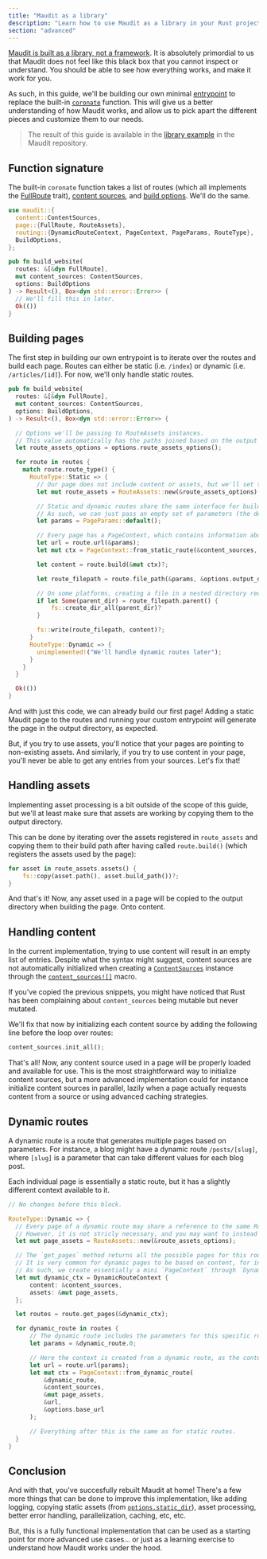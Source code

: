 ```yaml
---
title: "Maudit as a library"
description: "Learn how to use Maudit as a library in your Rust projects."
section: "advanced"
---
```


[Maudit is built as a library, not a framework](/docs/philosophy/#maudit-is-a-library-not-a-framework). It is absolutely primordial to us that Maudit does not feel like this black box that you cannot inspect or understand. You should be able to see how everything works, and make it work for you.

As such, in this guide, we'll be building our own minimal [entrypoint](/docs/entrypoint/) to replace the built-in [`coronate`](https://docs.rs/maudit/latest/maudit/fn.coronate.html) function. This will give us a better understanding of how Maudit works, and allow us to pick apart the different pieces and customize them to our needs.

> The result of this guide is available in the [library example](https://github.com/bruits/maudit/tree/main/examples/library) in the Maudit repository.

## Function signature

The built-in `coronate` function takes a list of routes (which all implements the [FullRoute](https://docs.rs/maudit/latest/maudit/route/trait.FullRoute.html) trait), [content sources](/docs/content), and [build options](https://docs.rs/maudit/latest/maudit/struct.BuildOptions.html). We'll do the same.

```rs
use maudit::{
  content::ContentSources,
  page::{FullRoute, RouteAssets},
  routing::{DynamicRouteContext, PageContext, PageParams, RouteType},
  BuildOptions,
};

pub fn build_website(
  routes: &[&dyn FullRoute],
  mut content_sources: ContentSources,
  options: BuildOptions
) -> Result<(), Box<dyn std::error::Error>> {
  // We'll fill this in later.
  Ok(())
}
```

## Building pages

The first step in building our own entrypoint is to iterate over the routes and build each page. Routes can either be static (i.e. `/index`) or dynamic (i.e. `/articles/[id]`). For now, we'll only handle static routes.

```rs
pub fn build_website(
  routes: &[&dyn FullRoute],
  mut content_sources: ContentSources,
  options: BuildOptions,
) -> Result<(), Box<dyn std::error::Error>> {

  // Options we'll be passing to RouteAssets instances.
  // This value automatically has the paths joined based on the output directory in BuildOptions for us, so we don't have to do it ourselves.
  let route_assets_options = options.route_assets_options();

  for route in routes {
    match route.route_type() {
      RouteType::Static => {
        // Our page does not include content or assets, but we'll set those up for future use.
        let mut route_assets = RouteAssets::new(&route_assets_options);

        // Static and dynamic routes share the same interface for building, but static routes do not require any parameters.
        // As such, we can just pass an empty set of parameters (the default for PageParams).
        let params = PageParams::default();

        // Every page has a PageContext, which contains information about the current route, as well as access to content and assets.
        let url = route.url(&params);
        let mut ctx = PageContext::from_static_route(&content_sources, &mut route_assets, &url, &options.base_url);

        let content = route.build(&mut ctx)?;

        let route_filepath = route.file_path(&params, &options.output_dir);

        // On some platforms, creating a file in a nested directory requires that the directory already exists or the file creation will fail.
        if let Some(parent_dir) = route_filepath.parent() {
            fs::create_dir_all(parent_dir)?
        }

        fs::write(route_filepath, content)?;
      }
      RouteType::Dynamic => {
        unimplemented!("We'll handle dynamic routes later");
      }
    }
  }

  Ok(())
}
```

And with just this code, we can already build our first page! Adding a static Maudit page to the routes and running your custom entrypoint will generate the page in the output directory, as expected.

But, if you try to use assets, you'll notice that your pages are pointing to non-existing assets. And similarly, if you try to use content in your page, you'll never be able to get any entries from your sources. Let's fix that!

## Handling assets

Implementing asset processing is a bit outside of the scope of this guide, but we'll at least make sure that assets are working by copying them to the output directory.

This can be done by iterating over the assets registered in `route_assets` and copying them to their build path after having called `route.build()` (which registers the assets used by the page):

```rs
for asset in route_assets.assets() {
    fs::copy(asset.path(), asset.build_path())?;
}
```

And that's it! Now, any asset used in a page will be copied to the output directory when building the page. Onto content.

## Handling content

In the current implementation, trying to use content will result in an empty list of entries. Despite what the syntax might suggest, content sources are not automatically initialized when creating a [`ContentSources`](https://docs.rs/maudit/latest/maudit/content/struct.ContentSources.html) instance through the [`content_sources![]`](https://docs.rs/maudit/latest/maudit/macro.content_sources.html) macro.

If you've copied the previous snippets, you might have noticed that Rust has been complaining about `content_sources` being mutable but never mutated.

We'll fix that now by initializing each content source by adding the following line before the loop over routes:

```rs
content_sources.init_all();
```

That's all! Now, any content source used in a page will be properly loaded and available for use. This is the most straightforward way to initialize content sources, but a more advanced implementation could for instance initialize content sources in parallel, lazily when a page actually requests content from a source or using advanced caching strategies.

## Dynamic routes

A dynamic route is a route that generates multiple pages based on parameters. For instance, a blog might have a dynamic route `/posts/[slug]`, where `[slug]` is a parameter that can take different values for each blog post.

Each individual page is essentially a static route, but it has a slightly different context available to it.

```rs
// No changes before this block.

RouteType::Dynamic => {
  // Every page of a dynamic route may share a reference to the same RouteAssets instance, as it can help with caching.
  // However, it is not stricly necessary, and you may want to instead create a new instance of RouteAssets especially if you were to parallelize the building of pages.
  let mut page_assets = RouteAssets::new(&route_assets_options);

  // The `get_pages` method returns all the possible pages for this route, along with their parameters and properties.
  // It is very common for dynamic pages to be based on content, for instance a blog post page that has one route per blog post.
  // As such, we create essentially a mini `PageContext` through `DynamicRouteContext` that includes the content sources, so that the page can use them to generate its routes.
  let mut dynamic_ctx = DynamicRouteContext {
      content: &content_sources,
      assets: &mut page_assets,
  };

  let routes = route.get_pages(&dynamic_ctx);

  for dynamic_route in routes {
      // The dynamic route includes the parameters for this specific route.
      let params = &dynamic_route.0;

      // Here the context is created from a dynamic route, as the context has to include the route parameters and properties.
      let url = route.url(params);
      let mut ctx = PageContext::from_dynamic_route(
          &dynamic_route,
          &content_sources,
          &mut page_assets,
          &url,
          &options.base_url
      );

      // Everything after this is the same as for static routes.
  }
}
```

## Conclusion

And with that, you've succesfully rebuilt Maudit at home! There's a few more things that can be done to improve this implementation, like adding logging, copying static assets (from [`options.static_dir`](https://docs.rs/maudit/latest/maudit/struct.BuildOptions.html#structfield.static_dir)), asset processing, better error handling, parallelization, caching, etc, etc.

But, this is a fully functional implementation that can be used as a starting point for more advanced use cases... or just as a learning exercise to understand how Maudit works under the hood.
